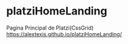 # platziHomeLanding
Pagina Principal de Platzi(CssGrid)
https://alextexis.github.io/platziHomeLanding/
